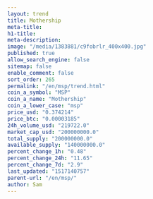 ```yaml
---
layout: trend
title: Mothership
meta-title: 
h1-title: 
meta-description: 
image: "/media/1383881/c9fobrlr_400x400.jpg"
published: true
allow_search_engine: false
sitemap: false
enable_comment: false
sort_order: 265
permalink: "/en/msp/trend.html"
coin_a_symbol: "MSP"
coin_a_name: "Mothership"
coin_a_lower_case: "msp"
price_usd: "0.374214"
price_btc: "0.00003185"
24h_volume_usd: "219722.0"
market_cap_usd: "200000000.0"
total_supply: "200000000.0"
available_supply: "140000000.0"
percent_change_1h: "0.48"
percent_change_24h: "11.65"
percent_change_7d: "2.9"
last_updated: "1517140757"
parent-url: "/en/msp/"
author: Sam
---
```


